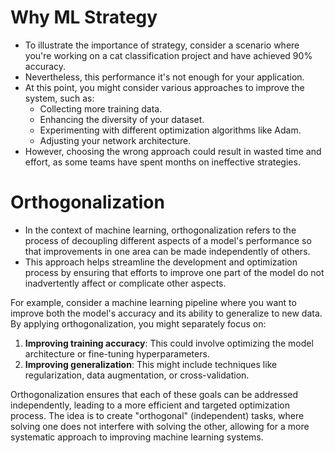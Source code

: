 # Why ML Strategy

 - To illustrate the importance of strategy, consider a scenario where you're working on a cat classification project and have achieved 90% accuracy.
 - Nevertheless, this performance it's not enough for your application.
 - At this point, you might consider various approaches to improve the system, such as:
    - Collecting more training data.
    - Enhancing the diversity of your dataset.
    - Experimenting with different optimization algorithms like Adam.
    - Adjusting your network architecture.
 - However, choosing the wrong approach could result in wasted time and effort, as some teams have spent months on ineffective strategies.

# Orthogonalization

 - In the context of machine learning, orthogonalization refers to the process of decoupling different aspects of a model's performance so that improvements in one area can be made independently of others.
 - This approach helps streamline the development and optimization process by ensuring that efforts to improve one part of the model do not inadvertently affect or complicate other aspects.

For example, consider a machine learning pipeline where you want to improve both the model's accuracy and its ability to generalize to new data. By applying orthogonalization, you might separately focus on:

 1. **Improving training accuracy**: This could involve optimizing the model architecture or fine-tuning hyperparameters.
 2. **Improving generalization**: This might include techniques like regularization, data augmentation, or cross-validation.

Orthogonalization ensures that each of these goals can be addressed independently, leading to a more efficient and targeted optimization process. The idea is to create "orthogonal" (independent) tasks, where solving one does not interfere with solving the other, allowing for a more systematic approach to improving machine learning systems.